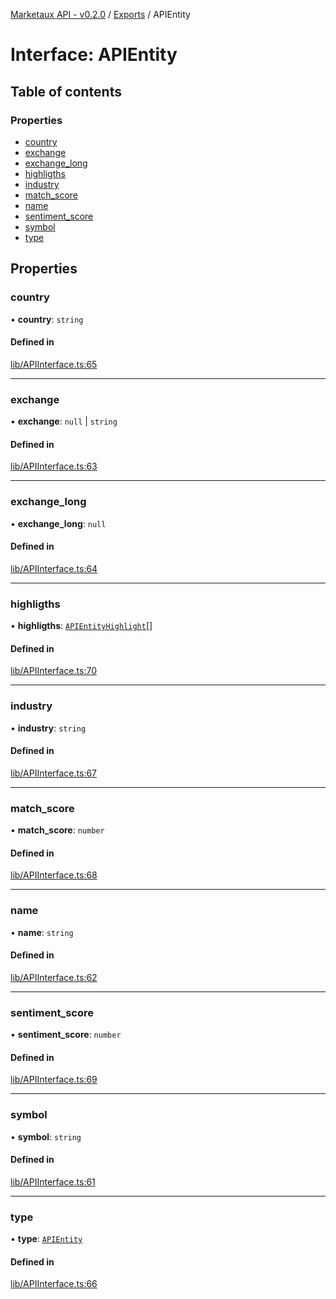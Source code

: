 [Marketaux API - v0.2.0](../README.md) / [Exports](../modules.md) / APIEntity

# Interface: APIEntity

## Table of contents

### Properties

- [country](APIEntity.md#country)
- [exchange](APIEntity.md#exchange)
- [exchange\_long](APIEntity.md#exchange_long)
- [highligths](APIEntity.md#highligths)
- [industry](APIEntity.md#industry)
- [match\_score](APIEntity.md#match_score)
- [name](APIEntity.md#name)
- [sentiment\_score](APIEntity.md#sentiment_score)
- [symbol](APIEntity.md#symbol)
- [type](APIEntity.md#type)

## Properties

### country

• **country**: `string`

#### Defined in

[lib/APIInterface.ts:65](https://github.com/Viriatto/marketaux-api/blob/1d8313d/src/lib/APIInterface.ts#L65)

___

### exchange

• **exchange**: ``null`` \| `string`

#### Defined in

[lib/APIInterface.ts:63](https://github.com/Viriatto/marketaux-api/blob/1d8313d/src/lib/APIInterface.ts#L63)

___

### exchange\_long

• **exchange\_long**: ``null``

#### Defined in

[lib/APIInterface.ts:64](https://github.com/Viriatto/marketaux-api/blob/1d8313d/src/lib/APIInterface.ts#L64)

___

### highligths

• **highligths**: [`APIEntityHighlight`](APIEntityHighlight.md)[]

#### Defined in

[lib/APIInterface.ts:70](https://github.com/Viriatto/marketaux-api/blob/1d8313d/src/lib/APIInterface.ts#L70)

___

### industry

• **industry**: `string`

#### Defined in

[lib/APIInterface.ts:67](https://github.com/Viriatto/marketaux-api/blob/1d8313d/src/lib/APIInterface.ts#L67)

___

### match\_score

• **match\_score**: `number`

#### Defined in

[lib/APIInterface.ts:68](https://github.com/Viriatto/marketaux-api/blob/1d8313d/src/lib/APIInterface.ts#L68)

___

### name

• **name**: `string`

#### Defined in

[lib/APIInterface.ts:62](https://github.com/Viriatto/marketaux-api/blob/1d8313d/src/lib/APIInterface.ts#L62)

___

### sentiment\_score

• **sentiment\_score**: `number`

#### Defined in

[lib/APIInterface.ts:69](https://github.com/Viriatto/marketaux-api/blob/1d8313d/src/lib/APIInterface.ts#L69)

___

### symbol

• **symbol**: `string`

#### Defined in

[lib/APIInterface.ts:61](https://github.com/Viriatto/marketaux-api/blob/1d8313d/src/lib/APIInterface.ts#L61)

___

### type

• **type**: [`APIEntity`](APIEntity.md)

#### Defined in

[lib/APIInterface.ts:66](https://github.com/Viriatto/marketaux-api/blob/1d8313d/src/lib/APIInterface.ts#L66)
